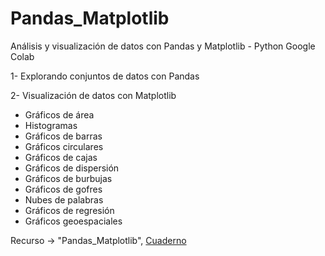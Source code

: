 # Pandas_Matplotlib
Análisis y visualización de datos con Pandas y Matplotlib - Python Google Colab

1- Explorando conjuntos de datos con Pandas

2- Visualización de datos con Matplotlib
* Gráficos de área
* Histogramas
* Gráficos de barras
* Gráficos circulares
* Gráficos de cajas
* Gráficos de dispersión
* Gráficos de burbujas
* Gráficos de gofres
* Nubes de palabras
* Gráficos de regresión
* Gráficos geoespaciales

Recurso -> "Pandas_Matplotlib", [Cuaderno](https://github.com/noemack/Pandas_Matplotlib/blob/main/Pandas_Matplotlib.ipynb)
